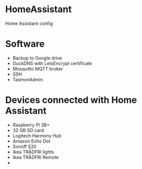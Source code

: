 # HomeAssistant
Home Assistant config

# Software
- Backup to Google drive
- DuckDNS with LetsEncrypt certificate
- Mosquitto MQTT broker
- SSH
- TasmonAdmin



# Devices connected with Home Assistant

- Raspberry PI 3B+
- 32 GB SD card
- Logitech Harmony Hub
- Amazon Echo Dot
- Sonoff S20
- Ikea TRÅDFRI lights
- Ikea TRÅDFRI Remote
- 
